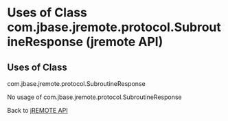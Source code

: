 # Uses of Class com.jbase.jremote.protocol.SubroutineResponse (jremote API)

<PageHeader />

## Uses of Class
com.jbase.jremote.protocol.SubroutineResponse

No usage of com.jbase.jremote.protocol.SubroutineResponse



Back to [jREMOTE API](com_jbase_jremote_package-summary)



  
<PageFooter />
